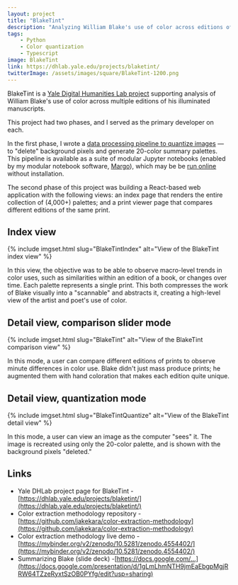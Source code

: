 ```yaml
---
layout: project
title: "BlakeTint"
description: "Analyzing William Blake's use of color across editions of prints"
tags: 
    - Python
    - Color quantization
    - Typescript
image: BlakeTint
link: https://dhlab.yale.edu/projects/blaketint/
twitterImage: /assets/images/square/BlakeTint-1200.png
---
```


BlakeTint is a
[Yale Digital Humanities Lab project](https://dhlab.yale.edu/projects/blaketint/)
supporting analysis of William Blake's use of color across multiple editions of
his illuminated manuscripts.

This project had two phases, and I served as the primary developer on each.

In the first phase, I wrote a [data processing pipeline to quantize images](https://github.com/jakekara/color-extraction-methodology) — to
"delete" background pixels and generate 20-color summary palettes. This pipeline
is available as a suite of modular Jupyter notebooks (enabled by my modular
notebook software, [Margo](/projects/margo)), which may be be [run online](https://mybinder.org/v2/zenodo/10.5281/zenodo.4554402/) without
installation.

The second phase of this project was building a React-based web application with
the following views: an index page that renders the entire collection of
(4,000+) palettes; and a print viewer page that compares different editions of
the same print.

## Index view  

{% include imgset.html slug="BlakeTintIndex" alt="View of the BlakeTint index view" %}  

In this view, the objective was to be able to observe macro-level trends in
color uses, such as similarities within an edition of a book, or changes over
time. Each palette represents a single print. This both compresses the work of
Blake visually into a "scannable" and abstracts it, creating a high-level view
of the artist and poet's use of color.  

## Detail view, comparison slider mode  

{% include imgset.html slug="BlakeTint" alt="View of the BlakeTint comparison view" %}  

In this mode, a user can compare different editions of prints to observe minute
differences in color use. Blake didn't just mass produce prints; he augmented
them with hand coloration that makes each edition quite unique.  

## Detail view, quantization mode

{% include imgset.html slug="BlakeTintQuantize" alt="View of the BlakeTint detail view" %}  

In this mode, a user can view an image as the computer "sees" it. The image is recreated using only the 20-color palette, and is shown with the background pixels "deleted."

## Links  

* Yale DHLab project page for BlakeTint - [https://dhlab.yale.edu/projects/blaketint/](https://dhlab.yale.edu/projects/blaketint/)
* Color extraction methodology repository - [https://github.com/jakekara/color-extraction-methodology](https://github.com/jakekara/color-extraction-methodology)
* Color extraction methodology live demo - [https://mybinder.org/v2/zenodo/10.5281/zenodo.4554402/](https://mybinder.org/v2/zenodo/10.5281/zenodo.4554402/)
* Summarizing Blake (slide deck) -[https://docs.google.com/...](https://docs.google.com/presentation/d/1gLmLhmNTH9jmEaEbgpMgjRRW64TZzeRyxtSzOB0PYfg/edit?usp=sharing)
